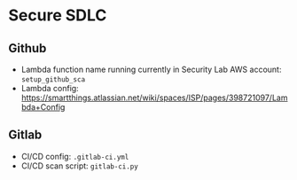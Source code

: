 # Secure SDLC

## Github
* Lambda function name running currently in Security Lab AWS account: `setup_github_sca`
* Lambda config: https://smartthings.atlassian.net/wiki/spaces/ISP/pages/398721097/Lambda+Config

## Gitlab
* CI/CD config: `.gitlab-ci.yml`
* CI/CD scan script: `gitlab-ci.py`
